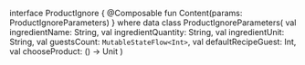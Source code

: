 interface ProductIgnore {
@Composable
fun Content(params: ProductIgnoreParameters)
}
where
data class ProductIgnoreParameters(
val ingredientName: String,
val ingredientQuantity: String,
val ingredientUnit: String,
val guestsCount: `MutableStateFlow<Int>`,
val defaultRecipeGuest: Int,
val chooseProduct: () -> Unit
)